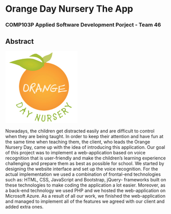 # Orange Day Nursery The App
<h3>COMP103P Applied Software Development Porject - Team 46</h3>

<h2>Abstract</h2>
<img src="/CSS/img/logo.png">

Nowadays, the children get distracted easily and are difficult to control when they are being
taught. In order to keep their attention and have fun at the same time when teaching them,
the client, who leads the Orange Nursery Day, came up with the idea of introducing this
application. Our goal of this project was to implement a web-application based on voice
recognition that is user-friendly and make the children’s learning experience challenging and
prepare them as best as possible for school.
We started by designing the website interface and set up the voice recognition. For the
actual implementation we used a combination of frontal-end technologies such as: HTML,
CSS, JavaScript and Bootstrap, jQuery- frameworks built on these technologies to make
coding the application a lot easier. Moreover, as a back-end technology we used PHP and
we hosted the web-application on Microsoft Azure.
As a result of all our work, we finished the web-application and managed to implement
all of the features we agreed with our client and added extra ones.
